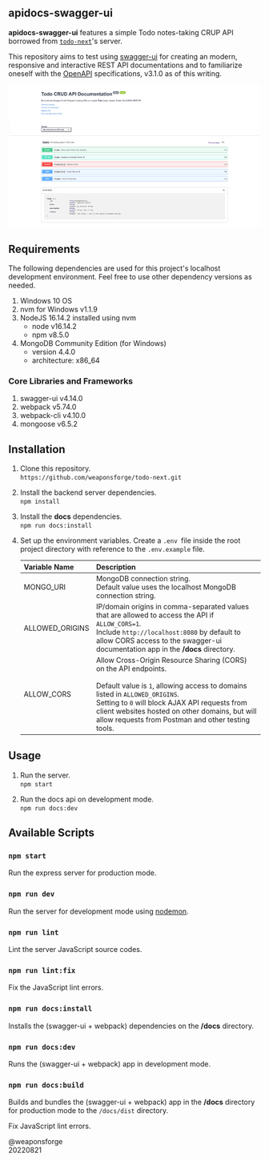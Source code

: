 ## apidocs-swagger-ui

**apidocs-swagger-ui** features a simple Todo notes-taking CRUP API borrowed from [`todo-next`](https://github.com/weaponsforge/todo-next)'s server.

This repository aims to test using [swagger-ui](https://github.com/swagger-api/swagger-ui) for creating an modern, responsive and interactive REST API documentations and to familiarize oneself with the [OpenAPI](https://spec.openapis.org/oas/v3.1.0) specifications, v3.1.0 as of this writing.

![screenshot](/assets/thumbnail.png)

## Requirements

The following dependencies are used for this project's localhost development environment. Feel free to use other dependency versions as needed.

1. Windows 10 OS
2. nvm for Windows v1.1.9
3. NodeJS 16.14.2 installed using nvm
   - node v16.14.2
   - npm v8.5.0
4. MongoDB Community Edition (for Windows)
   - version 4.4.0
   - architecture: x86_64

### Core Libraries and Frameworks

1. swagger-ui v4.14.0
2. webpack v5.74.0
3. webpack-cli v4.10.0
4. mongoose v6.5.2

## Installation

1. Clone this repository.<br>
`https://github.com/weaponsforge/todo-next.git`

2. Install the backend server dependencies.<br>
`npm install`

3. Install the **docs** dependencies.<br>
`npm run docs:install`

4. Set up the environment variables. Create a `.env `file inside the root project directory with reference to the `.env.example` file.<br>

   | Variable Name   | Description                                                                                                                                                                                                                                                                                                       |
   | --------------- | ----------------------------------------------------------------------------------------------------------------------------------------------------------------------------------------------------------------------------------------------------------------------------------------------------------------- |
   | MONGO_URI       | MongoDB connection string.<br>Default value uses the localhost MongoDB connection string.                                                                                                                                                                                                                         |
   | ALLOWED_ORIGINS | IP/domain origins in comma-separated values that are allowed to access the API if `ALLOW_CORS=1`.<br> Include `http://localhost:8080` by default to allow CORS access to the swagger-ui documentation app in the **/docs** directory.                                                                             |
   | ALLOW_CORS      | Allow Cross-Origin Resource Sharing (CORS) on the API endpoints.<br><br>Default value is `1`, allowing access to domains listed in `ALLOWED_ORIGINS`.<br> Setting to `0` will block AJAX API requests from client websites hosted on other domains, but will allow requests from Postman and other testing tools. |

## Usage

1. Run the server.<br>
`npm start`

1. Run the docs api on development mode.<br>
`npm run docs:dev`

## Available Scripts

### `npm start`

Run the express server for production mode.

### `npm run dev`

Run the server for development mode using [nodemon](https://www.npmjs.com/package/nodemon).

### `npm run lint`

Lint the server JavaScript source codes.

### `npm run lint:fix`

Fix the JavaScript lint errors.

### `npm run docs:install`

Installs the (swagger-ui + webpack) dependencies on the **/docs** directory.

### `npm run docs:dev`

Runs the (swagger-ui + webpack) app in development mode.

### `npm run docs:build`

Builds and bundles the (swagger-ui + webpack) app in the **/docs** directory for production mode to the `/docs/dist` directory.

Fix JavaScript lint errors.

@weaponsforge<br>
20220821
